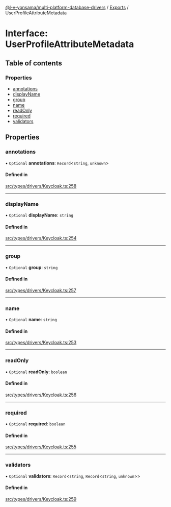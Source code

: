 [@l-v-yonsama/multi-platform-database-drivers](../README.md) / [Exports](../modules.md) / UserProfileAttributeMetadata

# Interface: UserProfileAttributeMetadata

## Table of contents

### Properties

- [annotations](UserProfileAttributeMetadata.md#annotations)
- [displayName](UserProfileAttributeMetadata.md#displayname)
- [group](UserProfileAttributeMetadata.md#group)
- [name](UserProfileAttributeMetadata.md#name)
- [readOnly](UserProfileAttributeMetadata.md#readonly)
- [required](UserProfileAttributeMetadata.md#required)
- [validators](UserProfileAttributeMetadata.md#validators)

## Properties

### annotations

• `Optional` **annotations**: `Record`<`string`, `unknown`\>

#### Defined in

[src/types/drivers/Keycloak.ts:258](https://github.com/l-v-yonsama/db-drivers/blob/d4478ef/src/types/drivers/Keycloak.ts#L258)

___

### displayName

• `Optional` **displayName**: `string`

#### Defined in

[src/types/drivers/Keycloak.ts:254](https://github.com/l-v-yonsama/db-drivers/blob/d4478ef/src/types/drivers/Keycloak.ts#L254)

___

### group

• `Optional` **group**: `string`

#### Defined in

[src/types/drivers/Keycloak.ts:257](https://github.com/l-v-yonsama/db-drivers/blob/d4478ef/src/types/drivers/Keycloak.ts#L257)

___

### name

• `Optional` **name**: `string`

#### Defined in

[src/types/drivers/Keycloak.ts:253](https://github.com/l-v-yonsama/db-drivers/blob/d4478ef/src/types/drivers/Keycloak.ts#L253)

___

### readOnly

• `Optional` **readOnly**: `boolean`

#### Defined in

[src/types/drivers/Keycloak.ts:256](https://github.com/l-v-yonsama/db-drivers/blob/d4478ef/src/types/drivers/Keycloak.ts#L256)

___

### required

• `Optional` **required**: `boolean`

#### Defined in

[src/types/drivers/Keycloak.ts:255](https://github.com/l-v-yonsama/db-drivers/blob/d4478ef/src/types/drivers/Keycloak.ts#L255)

___

### validators

• `Optional` **validators**: `Record`<`string`, `Record`<`string`, `unknown`\>\>

#### Defined in

[src/types/drivers/Keycloak.ts:259](https://github.com/l-v-yonsama/db-drivers/blob/d4478ef/src/types/drivers/Keycloak.ts#L259)
